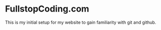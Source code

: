 # FullstopCoding.com

This is my initial setup for my website to gain familiarity with git and github.
